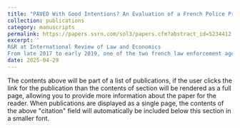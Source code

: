 ```yaml
---
title: "PAVED With Good Intentions? An Evaluation of a French Police Predictive Policing System"
collection: publications
category: manuscripts
permalink: https://papers.ssrn.com/sol3/papers.cfm?abstract_id=5234412
excerpt: '
R&R at International Review of Law and Economics
From late 2017 to early 2019, one of the two french law enforcement agencies (the Gendarmerie) tested in 11 out of 101 departments a predictive policing system named PAVED. The system designed by the Gendarmerie predicts burglaries and vehicle thefts with the stated objective of better allocating patrols and thus increasing deterrence. We use month-law enforcement jurisdiction area panel data to evaluate whether the system produces the expected reduction in these thefts. Using a TWFE approach and considering several alternative counterfactuals, our results consistently indicate no detectable effect of PAVED on burglaries. With regard to vehicle theft, small variations are observed following the implementation of PAVED, but these variations are not consistent or robust across the different counterfactuals considered.'
date: 2025-04-29
---
```

The contents above will be part of a list of publications, if the user clicks the link for the publication than the contents of section will be rendered as a full page, allowing you to provide more information about the paper for the reader. When publications are displayed as a single page, the contents of the above "citation" field will automatically be included below this section in a smaller font.
